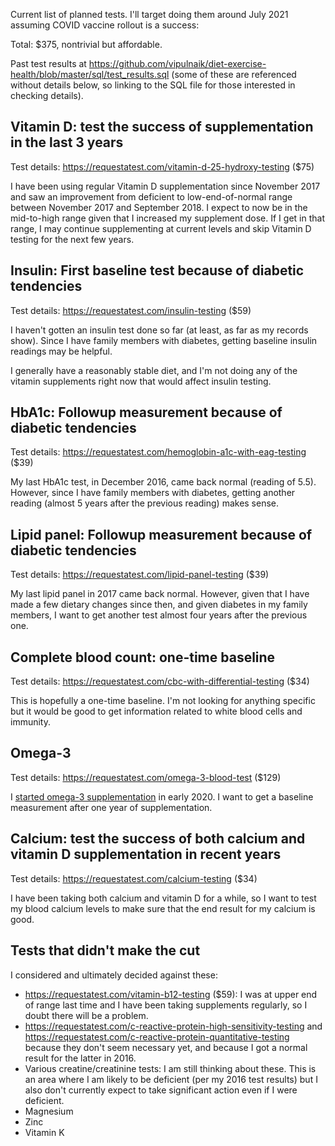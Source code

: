 Current list of planned tests. I'll target doing them around July 2021
assuming COVID vaccine rollout is a success:

Total: $375, nontrivial but affordable.

Past test results at https://github.com/vipulnaik/diet-exercise-health/blob/master/sql/test_results.sql (some of these are referenced without details below, so linking to the SQL file for those interested in checking details).

## Vitamin D: test the success of supplementation in the last 3 years

Test details: https://requestatest.com/vitamin-d-25-hydroxy-testing ($75)

I have been using regular Vitamin D supplementation since November
2017 and saw an improvement from deficient to low-end-of-normal range
between November 2017 and September 2018. I expect to now be in the
mid-to-high range given that I increased my supplement dose. If I get
in that range, I may continue supplementing at current levels and skip
Vitamin D testing for the next few years.

## Insulin: First baseline test because of diabetic tendencies

Test details: https://requestatest.com/insulin-testing ($59)

I haven't gotten an insulin test done so far (at least, as far as my
records show). Since I have family members with diabetes, getting
baseline insulin readings may be helpful.

I generally have a reasonably stable diet, and I'm not doing any of
the vitamin supplements right now that would affect insulin testing.

## HbA1c: Followup measurement because of diabetic tendencies

Test details: https://requestatest.com/hemoglobin-a1c-with-eag-testing ($39)

My last HbA1c test, in December 2016, came back normal (reading of
5.5). However, since I have family members with diabetes, getting
another reading (almost 5 years after the previous reading) makes
sense.

## Lipid panel: Followup measurement because of diabetic tendencies

Test details: https://requestatest.com/lipid-panel-testing ($39)

My last lipid panel in 2017 came back normal. However, given that I
have made a few dietary changes since then, and given diabetes in my
family members, I want to get another test almost four years after the
previous one.

## Complete blood count: one-time baseline

Test details: https://requestatest.com/cbc-with-differential-testing ($34)

This is hopefully a one-time baseline. I'm not looking for anything
specific but it would be good to get information related to white
blood cells and immunity.

## Omega-3

Test details: https://requestatest.com/omega-3-blood-test ($129)

I [started omega-3
supplementation](2019-12-30-decision-to-start-taking-omega-3-supplements.md)
in early 2020. I want to get a baseline measurement after one year of
supplementation.

## Calcium: test the success of both calcium and vitamin D supplementation in recent years

Test details: https://requestatest.com/calcium-testing ($34)

I have been taking both calcium and vitamin D for a while, so I want
to test my blood calcium levels to make sure that the end result for
my calcium is good.

## Tests that didn't make the cut

I considered and ultimately decided against these:

* https://requestatest.com/vitamin-b12-testing ($59): I was at upper
  end of range last time and I have been taking supplements regularly,
  so I doubt there will be a problem.
* https://requestatest.com/c-reactive-protein-high-sensitivity-testing
  and https://requestatest.com/c-reactive-protein-quantitative-testing
  because they don't seem necessary yet, and because I got a normal
  result for the latter in 2016.
* Various creatine/creatinine tests: I am still thinking about
  these. This is an area where I am likely to be deficient (per my
  2016 test results) but I also don't currently expect to take
  significant action even if I were deficient.
* Magnesium
* Zinc
* Vitamin K
